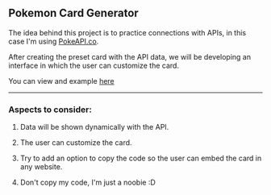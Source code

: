 ## Pokemon Card Generator

The idea behind this project is to practice connections with APIs, in this case I'm using [PokeAPI.co](https://pokeapi.co/). 

After creating the preset card with the API data, we will be developing an interface in which the user can customize the card.

You can view and example [here](https://java-script-projects-ten.vercel.app/card-generator)

---

### Aspects to consider:

1. Data will be shown dynamically with the API.

2. The user can customize the card.

3. Try to add an option to copy the code so the user can embed the card in any website.

4. Don't copy my code, I'm just a noobie :D
